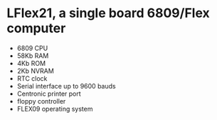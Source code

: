 # LFlex21, a single board 6809/Flex computer

   * 6809 CPU
   * 58Kb RAM
   * 4Kb ROM
   * 2Kb NVRAM
   * RTC clock
   * Serial interface up to 9600 bauds
   * Centronic printer port
   * floppy controller
   * FLEX09 operating system